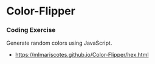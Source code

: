 # Color-Flipper
### Coding Exercise
Generate random colors using JavaScript.

- https://mlmariscotes.github.io/Color-Flipper/hex.html
